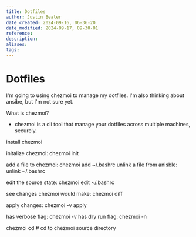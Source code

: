 ```yaml
---
title: Dotfiles
author: Justin Bealer
date_created: 2024-09-16, 06-36-20
date_modified: 2024-09-17, 09-30-01
reference: 
description: 
aliases: 
tags: 
---
```

# Dotfiles

I'm going to using chezmoi to manage my dotfiles. I'm also thinking about
ansibe, but I'm not sure yet.

What is chezmoi?

- chezmoi is a cli tool that manage your dotfiles across multiple machines,
  securely.

install chezmoi

initalize chezmoi: chezmoi init

add a file to chezmoi: chezmoi add ~/.bashrc
unlink a file from anisble: unlink ~/.bashrc

edit the source state: chezmoi edit ~/.bashrc

see changes chezmoi would make: chezmoi diff

apply changes: chezmoi -v apply

has verbose flag: chezmoi -v
has dry run flag: chezmoi -n

chezmoi cd # cd to chezmoi source directory
